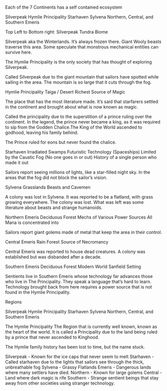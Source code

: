 Each of the 7 Continents has a self contained ecosystem


Silverpeak
Hymlie Principality
Starhaven
Sylvena
Northern, Central, and Southern Emeris

Top Left to Bottom right:
Silverpeak
Tundra Biome

Silverpeak aka the Winterlands. It’s always frozen there.
Giant Wooly beasts traverse this area. Some speculate that monstrous mechanical entities can survive here.

The Hymlie Principality is the only society that has thought of exploring Silverpeak.

Called Silverpeak due to the giant mountain that sailors have spotted while sailing in the area. The mountain is so large that it cuts through the fog.



Hymlie Principality
Taiga / Desert
Richest Source of Magic

The place that has the most literature made. It’s said that starfarers settled in the continent and brought about what is now known as magic.

Called the principality due to the superstition of a prince ruling over the continent. In the legend, the prince never became a king, as it was required to sip from the Godden Chalice.The King of the World ascended to godhood, leaving his family behind.

The Prince ruled for eons but never found the chalice.


Starhaven
Irradiated Swamps
Futuristic Technology (Spaceships)
Limited by the Caustic Fog (No one goes in or out)
History of a single person who made it out

Sailors report seeing millions of lights, like a star-filled night sky. In the areas that the fog did not block the sailor’s vision.

Sylvena
Grasslands
Beasts and Cavemen

A colony was lost in Sylvena. It was reported to be a flatland, with grass growing everywhere. The colony was lost. What was left was some literature about beasts and strange humanoids.

Northern Emeris
Deciduous Forest
Mechs of Various Power Sources
All Mana is concentrated into 

Sailors report giant golems made of metal that keep the area in their control.

Central Emeris
Rain Forest
Source of Necromancy

Central Emeris was reported to house dead creatures. A colony was established but was disbanded after a decade.


Southern Emeris
Deciduous Forest
Modern World
Sanfield Setting

Sentients live in Southern Emeris whose technology far advances those who live in The Principality. They speak a language that’s hard to learn. Technology brought back from here requires a power source that is not found in the Hymlie Principality.

Regions

Silverpeak
Hymlie Principality
Starhaven
Sylvena
Northern, Central, and Southern Emeris

The Hymlie Principality
The Region that is currently well known, known as the heart of the world. It is called a Principality due to the land being ruled by a prince that never ascended to Kinghood.

The Hymlie family history has been lost to time, but the name stuck. 

Silverpeak - Known for the ice caps that never seem to melt
Starhaven - Called starhaven due to the lights that sailors see through the thick, unbreathable fog
Sylvena - Grassy Flatlands
Emeris - Dangerous lands where many settlers have died.
	Northern - Known for large golems
	Central - Land where dark magic is rife
	Southern - Strange sentient beings that stay away from other societies using stranger technology.